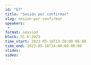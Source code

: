 ```yaml
---
id: "b7"
title: "Sesión por confirmar"
slug: sesion-por-confirmar
speakers:
 - 
format: session
block: h1-b-2023
time_start: 2023-05-18T13:20:00-06:00
time_end: 2023-05-18T14:00:00-06:00
slides: 
video: 
---
```


